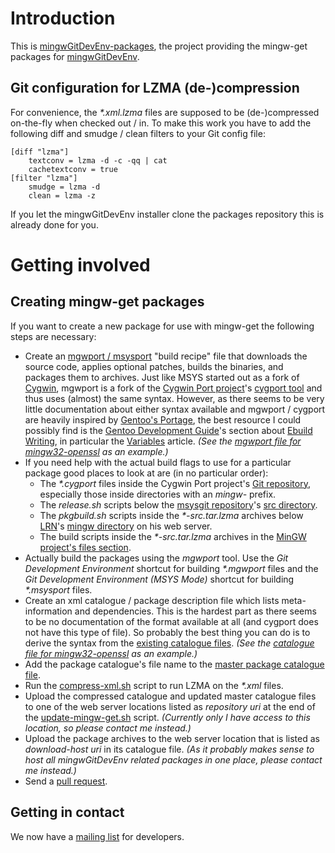 # Introduction

This is [mingwGitDevEnv-packages](https://github.com/sschuberth/mingwGitDevEnv-packages), the project providing the mingw-get packages for [mingwGitDevEnv](https://github.com/sschuberth/mingwGitDevEnv).

## Git configuration for LZMA (de-)compression

For convenience, the _*.xml.lzma_ files are supposed to be (de-)compressed on-the-fly when checked out / in. To make this work you have to add the following diff and smudge / clean filters to your Git config file:

    [diff "lzma"]
    	textconv = lzma -d -c -qq | cat
    	cachetextconv = true
    [filter "lzma"]
    	smudge = lzma -d
    	clean = lzma -z

If you let the mingwGitDevEnv installer clone the packages repository this is already done for you.

# Getting involved

## Creating mingw-get packages

If you want to create a new package for use with mingw-get the following steps are necessary:

* Create an [mgwport / msysport](http://gitorious.org/mgwport/mgwport/blobs/master/README) "build recipe" file that downloads the source code, applies optional patches, builds the binaries, and packages them to archives. Just like MSYS started out as a fork of [Cygwin](http://www.cygwin.com/), mgwport is a fork of the [Cygwin Port project](http://sourceware.org/cygwinports/)'s [cygport tool](http://cygwin-ports.git.sourceforge.net/git/gitweb.cgi?p=cygwin-ports/cygport;a=blob;f=README;hb=HEAD) and thus uses (almost) the same syntax. However, as there seems to be very little documentation about either syntax available and mgwport / cygport are heavily inspired by [Gentoo's Portage](http://en.gentoo-wiki.com/wiki/Portage), the best resource I could possibly find is the [Gentoo Development Guide](http://devmanual.gentoo.org/)'s section about [Ebuild Writing](http://devmanual.gentoo.org/ebuild-writing/), in particular the [Variables](http://devmanual.gentoo.org/ebuild-writing/variables/) article. _(See the [mgwport file for mingw32-openssl](https://github.com/sschuberth/mingwGitDevEnv-packages/blob/master/mingw32-openssl/openssl-1.0.0j-1.mgwport) as an example.)_
* If you need help with the actual build flags to use for a particular package good places to look at are (in no particular order):
  * The _*.cygport_ files inside the Cygwin Port project's [Git repository](http://cygwin-ports.git.sourceforge.net/git/gitweb-index.cgi), especially those inside directories with an _mingw-_ prefix.  
  * The _release.sh_ scripts below the [msysgit repository](https://github.com/msysgit/msysgit)'s [src directory](https://github.com/msysgit/msysgit/tree/master/src).
  * The _pkgbuild.sh_ scripts inside the _*-src.tar.lzma_ archives below [LRN](https://github.com/LRN/)'s [mingw directory](http://lrn.no-ip.info/other/mingw/) on his web server.
  * The build scripts inside the _*-src.tar.lzma_ archives in the [MinGW project's files section](http://sourceforge.net/projects/mingw/files/).
* Actually build the packages using the _mgwport_ tool. Use the _Git Development Environment_ shortcut for building _*.mgwport_ files and the _Git Development Environment (MSYS Mode)_ shortcut for building _*.msysport_ files.
* Create an xml catalogue / package description file which lists meta-information and dependencies. This is the hardest part as there seems to be no documentation of the format available at all (and cygport does not have this type of file). So probably the best thing you can do is to derive the syntax from the [existing catalogue files](http://sourceforge.net/projects/mingw/files/Installer/mingw-get/catalogue/). _(See the [catalogue file for mingw32-openssl](https://github.com/sschuberth/mingwGitDevEnv-packages/blob/master/mingw32-openssl.xml) as an example.)_
* Add the package catalogue's file name to the [master package catalogue file](https://github.com/sschuberth/mingwGitDevEnv-packages/blob/master/mingwgitdevenv-package-list.xml).
* Run the [compress-xml.sh](https://github.com/sschuberth/mingwGitDevEnv-packages/blob/master/compress-xml.sh) script to run LZMA on the _*.xml_ files.
* Upload the compressed catalogue and updated master catalogue files to one of the web server locations listed as _repository uri_ at the end of the [update-mingw-get.sh](https://github.com/sschuberth/mingwGitDevEnv/blob/master/update-mingw-get.sh) script. _(Currently only I have access to this location, so please contact me instead.)_
* Upload the package archives to the web server location that is listed as _download-host uri_ in its catalogue file. _(As it probably makes sense to host all mingwGitDevEnv related packages in one place, please contact me instead.)_
* Send a [pull request](https://github.com/sschuberth/mingwGitDevEnv-packages/pulls).

## Getting in contact

We now have a [mailing list](http://groups.google.com/group/mingwGitDevEnv) for developers.

